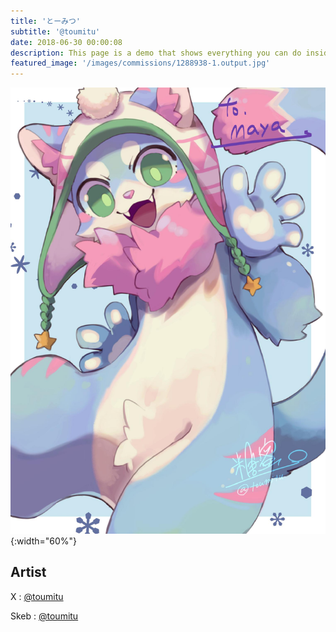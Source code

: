 ```yaml
---
title: 'とーみつ'
subtitle: '@toumitu'
date: 2018-06-30 00:00:08
description: This page is a demo that shows everything you can do inside portfolio and blog posts.
featured_image: '/images/commissions/1288938-1.output.jpg'
---
```


![](/images/commissions/1288938-1.output.jpg){:width="60%"}

## Artist

X : [@toumitu](https://twitter.com/toumitu)

Skeb : [@toumitu](https://skeb.jp/@toumitu)